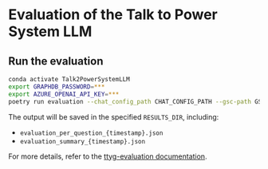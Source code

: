 # Evaluation of the Talk to Power System LLM

## Run the evaluation

```bash
conda activate Talk2PowerSystemLLM
export GRAPHDB_PASSWORD=***
export AZURE_OPENAI_API_KEY=***
poetry run evaluation --chat_config_path CHAT_CONFIG_PATH --gsc-path GSC_PATH --results_dir RESULTS_DIR
```

The output will be saved in the specified `RESULTS_DIR`, including:
- `evaluation_per_question_{timestamp}.json`
- `evaluation_summary_{timestamp}.json`

For more details, refer to the [ttyg-evaluation documentation](https://github.com/Ontotext-AD/ttyg-evaluation).
